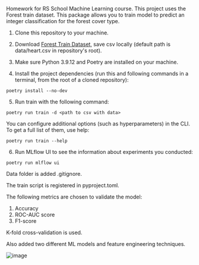 Homework for RS School Machine Learning course.
This project uses the Forest train dataset.
This package allows you to train model to predict an integer classification for the forest cover type.

1. Clone this repository to your machine.

2. Download [Forest Train Dataset](https://www.kaggle.com/competitions/forest-cover-type-prediction), save csv locally (default path is data/heart.csv in repository's root).

3. Make sure Python 3.9.12 and Poetry are installed on your machine.

4. Install the project dependencies (run this and following commands in a terminal, from the root of a cloned repository):

```
poetry install --no-dev
```

5. Run train with the following command:

```
poetry run train -d <path to csv with data>
```

You can configure additional options (such as hyperparameters) in the CLI. To get a full list of them, use help:

```
poetry run train --help
```

6. Run MLflow UI to see the information about experiments you conducted:

```
poetry run mlflow ui
```
Data folder is added .gitignore.

The train script is registered in pyproject.toml.

The following metrics are chosen to validate the model:

1. Accuracy
2. ROC-AUC score
3. F1-score

K-fold cross-validation is used.

Also added two different ML models and feature engineering techniques.

![image](https://user-images.githubusercontent.com/93600494/167895137-1b33441e-6357-4feb-af71-9769ac222d88.png)














